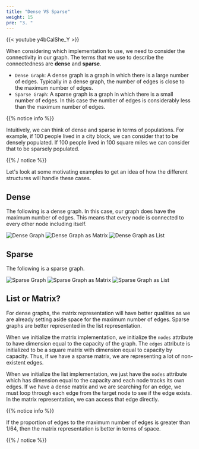 ```yaml
---
title: "Dense VS Sparse"
weight: 15
pre: "3. "
---
```

{{< youtube y4bCalShe_Y  >}}

When considering which implementation to use, we need to consider the connectivity in our graph. The terms that we use to describe the connectedness are **dense** and **sparse**.

- `Dense Graph`: A dense graph is a graph in which there is a large number of edges. Typically in a dense graph, the number of edges is close to the maximum number of edges. 
- `Sparse Graph`: A sparse graph is a graph in which there is a small number of edges. In this case the number of edges is considerably less than the maximum number of edges. 

{{% notice info %}}

Intuitively, we can think of dense and sparse in terms of populations. For example, if 100 people lived in a city block, we can consider that to be densely populated. If 100 people lived in 100 square miles we can consider that to be sparsely populated. 

{{% / notice %}}

Let's look at some motivating examples to get an idea of how the different structures will handle these cases. 

Dense
---
The following is a dense graph. In this case, our graph does have the maximum number of edges. This means that every node is connected to every other node including itself.

![Dense Graph](images/7/dense_graph.svg)
![Dense Graph as Matrix](images/7/dense_matrix.svg)
![Dense Graph as List](images/7/dense_list.svg)

Sparse
---

The following is a sparse graph. 

![Sparse Graph](images/7/sparse_graph.svg)
![Sparse Graph as Matrix](images/7/sparse_matrix.svg)
![Sparse Graph as List](images/7/sparse_list.svg)



List or Matrix?
---

For dense graphs, the matrix representation will have better qualities as we are already setting aside space for the maximum number of edges. Sparse graphs are better represented in the list representation. 

When we initialize the matrix implementation, we initialize the `nodes` attribute to have dimension equal to the capacity of the graph. The `edges` attribute is initialized to be a square matrix with dimension equal to capacity by capacity. Thus, if we have a sparse matrix, we are representing a lot of non-existent edges.

When we initialize the list implementation, we just have the `nodes` attribute which has dimension equal to the capacity and each node tracks its own edges. If we have a dense matrix and we are searching for an edge, we must loop through each edge from the target node to see if the edge exists. In the matrix representation, we can access that edge directly. 


{{% notice info %}}

If the proportion of edges to the maximum number of edges is greater than 1/64, then the matrix representation is better in terms of space. 

{{% / notice %}}
